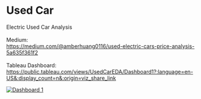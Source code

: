 # Used Car
Electric Used Car Analysis
<br>
<br>
Medium: <br>
https://medium.com/@amberhuang0116/used-electric-cars-price-analysis-5a635f361f2
<br>
<br>
Tableau Dashboard: <br>
https://public.tableau.com/views/UsedCarEDA/Dashboard1?:language=en-US&:display_count=n&:origin=viz_share_link

<div class='tableauPlaceholder' id='viz1683842174515' style='position: relative'><noscript><a href='#'><img alt='Dashboard 1 ' src='https:&#47;&#47;public.tableau.com&#47;static&#47;images&#47;Us&#47;UsedCarEDA&#47;Dashboard1&#47;1_rss.png' style='border: none' /></a></noscript><object class='tableauViz'  style='display:none;'><param name='host_url' value='https%3A%2F%2Fpublic.tableau.com%2F' /> <param name='embed_code_version' value='3' /> <param name='site_root' value='' /><param name='name' value='UsedCarEDA&#47;Dashboard1' /><param name='tabs' value='no' /><param name='toolbar' value='yes' /><param name='static_image' value='https:&#47;&#47;public.tableau.com&#47;static&#47;images&#47;Us&#47;UsedCarEDA&#47;Dashboard1&#47;1.png' /> <param name='animate_transition' value='yes' /><param name='display_static_image' value='yes' /><param name='display_spinner' value='yes' /><param name='display_overlay' value='yes' /><param name='display_count' value='yes' /><param name='language' value='en-US' /></object></div>      
